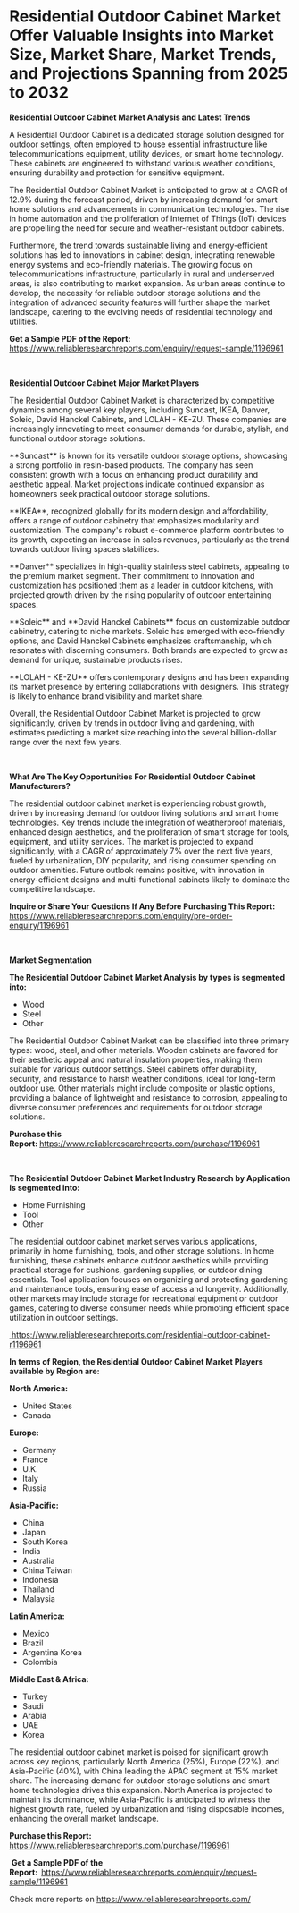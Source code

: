 <p><h1>Residential Outdoor Cabinet Market Offer Valuable Insights into Market Size, Market Share, Market Trends, and Projections Spanning from 2025 to 2032</h1></p><p><strong>Residential Outdoor Cabinet Market Analysis and Latest Trends</strong></p>
<p><p>A Residential Outdoor Cabinet is a dedicated storage solution designed for outdoor settings, often employed to house essential infrastructure like telecommunications equipment, utility devices, or smart home technology. These cabinets are engineered to withstand various weather conditions, ensuring durability and protection for sensitive equipment.</p><p>The Residential Outdoor Cabinet Market is anticipated to grow at a CAGR of 12.9% during the forecast period, driven by increasing demand for smart home solutions and advancements in communication technologies. The rise in home automation and the proliferation of Internet of Things (IoT) devices are propelling the need for secure and weather-resistant outdoor cabinets. </p><p>Furthermore, the trend towards sustainable living and energy-efficient solutions has led to innovations in cabinet design, integrating renewable energy systems and eco-friendly materials. The growing focus on telecommunications infrastructure, particularly in rural and underserved areas, is also contributing to market expansion. As urban areas continue to develop, the necessity for reliable outdoor storage solutions and the integration of advanced security features will further shape the market landscape, catering to the evolving needs of residential technology and utilities.</p></p>
<p><strong>Get a Sample PDF of the Report:&nbsp;</strong> <a href="https://www.reliableresearchreports.com/enquiry/request-sample/1196961?utm_campaign=2252&utm_medium=2&utm_source=Github&utm_content=ia&utm_term=09022025&utm_id=residential-outdoor-cabinet">https://www.reliableresearchreports.com/enquiry/request-sample/1196961</a></p>
<p>&nbsp;</p>
<p><strong>Residential Outdoor Cabinet Major Market Players</strong></p>
<p><p>The Residential Outdoor Cabinet Market is characterized by competitive dynamics among several key players, including Suncast, IKEA, Danver, Soleic, David Hanckel Cabinets, and LOLAH - KE-ZU. These companies are increasingly innovating to meet consumer demands for durable, stylish, and functional outdoor storage solutions.</p><p>**Suncast** is known for its versatile outdoor storage options, showcasing a strong portfolio in resin-based products. The company has seen consistent growth with a focus on enhancing product durability and aesthetic appeal. Market projections indicate continued expansion as homeowners seek practical outdoor storage solutions.</p><p>**IKEA**, recognized globally for its modern design and affordability, offers a range of outdoor cabinetry that emphasizes modularity and customization. The company's robust e-commerce platform contributes to its growth, expecting an increase in sales revenues, particularly as the trend towards outdoor living spaces stabilizes.</p><p>**Danver** specializes in high-quality stainless steel cabinets, appealing to the premium market segment. Their commitment to innovation and customization has positioned them as a leader in outdoor kitchens, with projected growth driven by the rising popularity of outdoor entertaining spaces.</p><p>**Soleic** and **David Hanckel Cabinets** focus on customizable outdoor cabinetry, catering to niche markets. Soleic has emerged with eco-friendly options, and David Hanckel Cabinets emphasizes craftsmanship, which resonates with discerning consumers. Both brands are expected to grow as demand for unique, sustainable products rises.</p><p>**LOLAH - KE-ZU** offers contemporary designs and has been expanding its market presence by entering collaborations with designers. This strategy is likely to enhance brand visibility and market share.</p><p>Overall, the Residential Outdoor Cabinet Market is projected to grow significantly, driven by trends in outdoor living and gardening, with estimates predicting a market size reaching into the several billion-dollar range over the next few years.</p></p>
<p>&nbsp;</p>
<p><strong>What Are The Key Opportunities For Residential Outdoor Cabinet Manufacturers?</strong></p>
<p><p>The residential outdoor cabinet market is experiencing robust growth, driven by increasing demand for outdoor living solutions and smart home technologies. Key trends include the integration of weatherproof materials, enhanced design aesthetics, and the proliferation of smart storage for tools, equipment, and utility services. The market is projected to expand significantly, with a CAGR of approximately 7% over the next five years, fueled by urbanization, DIY popularity, and rising consumer spending on outdoor amenities. Future outlook remains positive, with innovation in energy-efficient designs and multi-functional cabinets likely to dominate the competitive landscape.</p></p>
<p><strong>Inquire or Share Your Questions If Any Before Purchasing This Report:</strong> <a href="https://www.reliableresearchreports.com/enquiry/pre-order-enquiry/1196961?utm_campaign=2252&utm_medium=2&utm_source=Github&utm_content=ia&utm_term=09022025&utm_id=residential-outdoor-cabinet">https://www.reliableresearchreports.com/enquiry/pre-order-enquiry/1196961</a></p>
<p>&nbsp;</p>
<p><strong>Market Segmentation</strong></p>
<p><strong>The Residential Outdoor Cabinet Market Analysis by types is segmented into:</strong></p>
<p><ul><li>Wood</li><li>Steel</li><li>Other</li></ul></p>
<p><p>The Residential Outdoor Cabinet Market can be classified into three primary types: wood, steel, and other materials. Wooden cabinets are favored for their aesthetic appeal and natural insulation properties, making them suitable for various outdoor settings. Steel cabinets offer durability, security, and resistance to harsh weather conditions, ideal for long-term outdoor use. Other materials might include composite or plastic options, providing a balance of lightweight and resistance to corrosion, appealing to diverse consumer preferences and requirements for outdoor storage solutions.</p></p>
<p><strong>Purchase this Report:&nbsp;</strong><a href="https://www.reliableresearchreports.com/purchase/1196961?utm_campaign=2252&utm_medium=2&utm_source=Github&utm_content=ia&utm_term=09022025&utm_id=residential-outdoor-cabinet">https://www.reliableresearchreports.com/purchase/1196961</a></p>
<p>&nbsp;</p>
<p><strong>The Residential Outdoor Cabinet Market Industry Research by Application is segmented into:</strong></p>
<p><ul><li>Home Furnishing</li><li>Tool</li><li>Other</li></ul></p>
<p><p>The residential outdoor cabinet market serves various applications, primarily in home furnishing, tools, and other storage solutions. In home furnishing, these cabinets enhance outdoor aesthetics while providing practical storage for cushions, gardening supplies, or outdoor dining essentials. Tool application focuses on organizing and protecting gardening and maintenance tools, ensuring ease of access and longevity. Additionally, other markets may include storage for recreational equipment or outdoor games, catering to diverse consumer needs while promoting efficient space utilization in outdoor settings.</p></p>
<p><a href="https://www.reliableresearchreports.com/residential-outdoor-cabinet-r1196961?utm_campaign=2252&utm_medium=2&utm_source=Github&utm_content=ia&utm_term=09022025&utm_id=residential-outdoor-cabinet">&nbsp;https://www.reliableresearchreports.com/residential-outdoor-cabinet-r1196961</a></p>
<p><strong>In terms of Region, the Residential Outdoor Cabinet Market Players available by Region are:</strong></p>
<p>
    <p> <strong> North America: </strong>
        <ul>
            <li>United States</li>
            <li>Canada</li>
        </ul>
        </p> 
    <p> <strong> Europe: </strong>
        <ul>
            <li>Germany</li>
            <li>France</li>
            <li>U.K.</li>
            <li>Italy</li>
            <li>Russia</li>
        </ul>
        </p> 
    <p> <strong> Asia-Pacific: </strong>
        <ul>
            <li>China</li>
            <li>Japan</li>
            <li>South Korea</li>
            <li>India</li>
            <li>Australia</li>
            <li>China Taiwan</li>
            <li>Indonesia</li>
            <li>Thailand</li>
            <li>Malaysia</li>
        </ul>
        </p> 
    <p> <strong> Latin America: </strong>
        <ul>
            <li>Mexico</li>
            <li>Brazil</li>
            <li>Argentina Korea</li>
            <li>Colombia</li>
        </ul>
        </p> 
    <p> <strong> Middle East & Africa: </strong>
        <ul>
            <li>Turkey</li>
            <li>Saudi</li>
            <li>Arabia</li>
            <li>UAE</li>
            <li>Korea</li>
        </ul>
    </p>
    </p>
<p><p>The residential outdoor cabinet market is poised for significant growth across key regions, particularly North America (25%), Europe (22%), and Asia-Pacific (40%), with China leading the APAC segment at 15% market share. The increasing demand for outdoor storage solutions and smart home technologies drives this expansion. North America is projected to maintain its dominance, while Asia-Pacific is anticipated to witness the highest growth rate, fueled by urbanization and rising disposable incomes, enhancing the overall market landscape.</p></p>
<p><strong>Purchase this Report: </strong><a href="https://www.reliableresearchreports.com/purchase/1196961?utm_campaign=2252&utm_medium=2&utm_source=Github&utm_content=ia&utm_term=09022025&utm_id=residential-outdoor-cabinet">https://www.reliableresearchreports.com/purchase/1196961</a></p>
<p>&nbsp;<strong>Get a Sample PDF of the Report:&nbsp;&nbsp;</strong><a href="https://www.reliableresearchreports.com/enquiry/request-sample/1196961?utm_campaign=2252&utm_medium=2&utm_source=Github&utm_content=ia&utm_term=09022025&utm_id=residential-outdoor-cabinet">https://www.reliableresearchreports.com/enquiry/request-sample/1196961</a></p>
<p><strong></strong></p>
<p>Check more reports on <a href="https://www.reliableresearchreports.com/?utm_campaign=2252&utm_medium=2&utm_source=Github&utm_content=ia&utm_term=09022025&utm_id=residential-outdoor-cabinet">https://www.reliableresearchreports.com/</a></p>